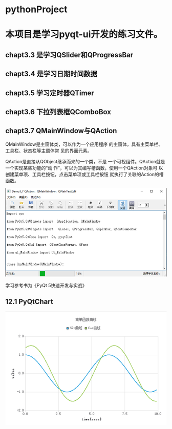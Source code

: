# pythonProject
# 本项目是学习pyqt-ui开发的练习文件。

## chapt3.3 是学习QSlider和QProgressBar

## chapt3.4 是学习日期时间数据

## chapt3.5 学习定时器QTimer

## chapt3.6 下拉列表框QComboBox

## chapt3.7 QMainWindow与QAction

QMainWindow是主窗体类，可以作为一个应用程序
的主窗体，具有主菜单栏、工具栏、状态栏等主窗体常
见的界面元素。

QAction是直接从QObject继承而来的一个类，不是
一个可视组件。QAction就是一个实现某些功能的“动
作”，可以为其编写槽函数，使用一个QAction对象可
以创建菜单项、工具栏按钮，点击菜单项或工具栏按钮
就执行了关联的Action的槽函数。

![](./images/img.png)

学习参考书为《PyQt 5快速开发与实战》

## 12.1 PyQtChart

![img.png](./images/img12.1.png)
